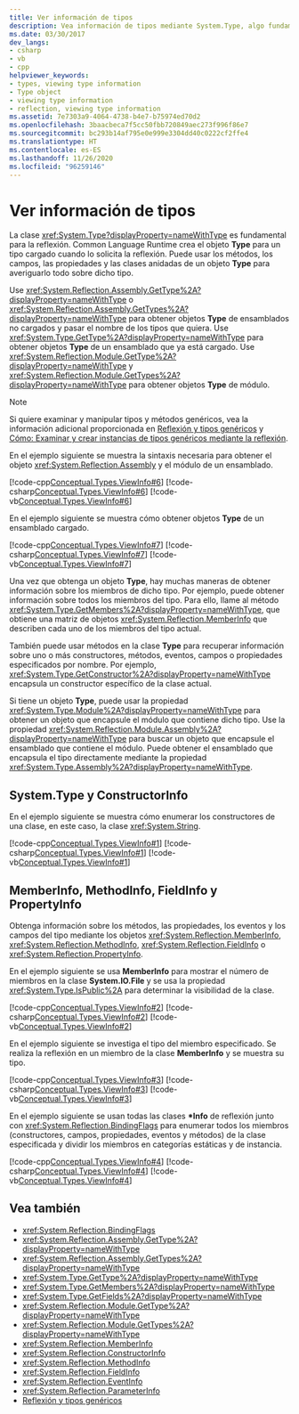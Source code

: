 ```yaml
---
title: Ver información de tipos
description: Vea información de tipos mediante System.Type, algo fundamental para la reflexión en .NET. Revise ConstructorInfo, MemberInfo, MethodInfo, FieldInfo y PropertyInfo.
ms.date: 03/30/2017
dev_langs:
- csharp
- vb
- cpp
helpviewer_keywords:
- types, viewing type information
- Type object
- viewing type information
- reflection, viewing type information
ms.assetid: 7e7303a9-4064-4738-b4e7-b75974ed70d2
ms.openlocfilehash: 3baacbeca7f5cc50fbb720849aec273f996f86e7
ms.sourcegitcommit: bc293b14af795e0e999e3304dd40c0222cf2ffe4
ms.translationtype: HT
ms.contentlocale: es-ES
ms.lasthandoff: 11/26/2020
ms.locfileid: "96259146"
---
```

# <a name="viewing-type-information"></a>Ver información de tipos

La clase <xref:System.Type?displayProperty=nameWithType> es fundamental para la reflexión. Common Language Runtime crea el objeto **Type** para un tipo cargado cuando lo solicita la reflexión. Puede usar los métodos, los campos, las propiedades y las clases anidadas de un objeto **Type** para averiguarlo todo sobre dicho tipo.  
  
 Use <xref:System.Reflection.Assembly.GetType%2A?displayProperty=nameWithType> o <xref:System.Reflection.Assembly.GetTypes%2A?displayProperty=nameWithType> para obtener objetos **Type** de ensamblados no cargados y pasar el nombre de los tipos que quiera. Use <xref:System.Type.GetType%2A?displayProperty=nameWithType> para obtener objetos **Type** de un ensamblado que ya está cargado. Use <xref:System.Reflection.Module.GetType%2A?displayProperty=nameWithType> y <xref:System.Reflection.Module.GetTypes%2A?displayProperty=nameWithType> para obtener objetos **Type** de módulo.  
  
> [!NOTE]
> Si quiere examinar y manipular tipos y métodos genéricos, vea la información adicional proporcionada en [Reflexión y tipos genéricos](reflection-and-generic-types.md) y [Cómo: Examinar y crear instancias de tipos genéricos mediante la reflexión](how-to-examine-and-instantiate-generic-types-with-reflection.md).  
  
 En el ejemplo siguiente se muestra la sintaxis necesaria para obtener el objeto <xref:System.Reflection.Assembly> y el módulo de un ensamblado.  
  
 [!code-cpp[Conceptual.Types.ViewInfo#6](../../../samples/snippets/cpp/VS_Snippets_CLR/conceptual.types.viewinfo/cpp/source5.cpp#6)]
 [!code-csharp[Conceptual.Types.ViewInfo#6](../../../samples/snippets/csharp/VS_Snippets_CLR/conceptual.types.viewinfo/cs/source5.cs#6)]
 [!code-vb[Conceptual.Types.ViewInfo#6](../../../samples/snippets/visualbasic/VS_Snippets_CLR/conceptual.types.viewinfo/vb/source5.vb#6)]  
  
 En el ejemplo siguiente se muestra cómo obtener objetos **Type** de un ensamblado cargado.  
  
 [!code-cpp[Conceptual.Types.ViewInfo#7](../../../samples/snippets/cpp/VS_Snippets_CLR/conceptual.types.viewinfo/cpp/source5.cpp#7)]
 [!code-csharp[Conceptual.Types.ViewInfo#7](../../../samples/snippets/csharp/VS_Snippets_CLR/conceptual.types.viewinfo/cs/source5.cs#7)]
 [!code-vb[Conceptual.Types.ViewInfo#7](../../../samples/snippets/visualbasic/VS_Snippets_CLR/conceptual.types.viewinfo/vb/source5.vb#7)]  
  
 Una vez que obtenga un objeto **Type**, hay muchas maneras de obtener información sobre los miembros de dicho tipo. Por ejemplo, puede obtener información sobre todos los miembros del tipo. Para ello, llame al método <xref:System.Type.GetMembers%2A?displayProperty=nameWithType>, que obtiene una matriz de objetos <xref:System.Reflection.MemberInfo> que describen cada uno de los miembros del tipo actual.  
  
 También puede usar métodos en la clase **Type** para recuperar información sobre uno o más constructores, métodos, eventos, campos o propiedades especificados por nombre. Por ejemplo, <xref:System.Type.GetConstructor%2A?displayProperty=nameWithType> encapsula un constructor específico de la clase actual.  
  
 Si tiene un objeto **Type**, puede usar la propiedad <xref:System.Type.Module%2A?displayProperty=nameWithType> para obtener un objeto que encapsule el módulo que contiene dicho tipo. Use la propiedad <xref:System.Reflection.Module.Assembly%2A?displayProperty=nameWithType> para buscar un objeto que encapsule el ensamblado que contiene el módulo. Puede obtener el ensamblado que encapsula el tipo directamente mediante la propiedad <xref:System.Type.Assembly%2A?displayProperty=nameWithType>.  
  
## <a name="systemtype-and-constructorinfo"></a>System.Type y ConstructorInfo  

 En el ejemplo siguiente se muestra cómo enumerar los constructores de una clase, en este caso, la clase <xref:System.String>.  
  
 [!code-cpp[Conceptual.Types.ViewInfo#1](../../../samples/snippets/cpp/VS_Snippets_CLR/conceptual.types.viewinfo/cpp/source1.cpp#1)]
 [!code-csharp[Conceptual.Types.ViewInfo#1](../../../samples/snippets/csharp/VS_Snippets_CLR/conceptual.types.viewinfo/cs/source1.cs#1)]
 [!code-vb[Conceptual.Types.ViewInfo#1](../../../samples/snippets/visualbasic/VS_Snippets_CLR/conceptual.types.viewinfo/vb/source1.vb#1)]  
  
## <a name="memberinfo-methodinfo-fieldinfo-and-propertyinfo"></a>MemberInfo, MethodInfo, FieldInfo y PropertyInfo  

 Obtenga información sobre los métodos, las propiedades, los eventos y los campos del tipo mediante los objetos <xref:System.Reflection.MemberInfo>, <xref:System.Reflection.MethodInfo>, <xref:System.Reflection.FieldInfo> o <xref:System.Reflection.PropertyInfo>.  
  
 En el ejemplo siguiente se usa **MemberInfo** para mostrar el número de miembros en la clase **System.IO.File** y se usa la propiedad <xref:System.Type.IsPublic%2A> para determinar la visibilidad de la clase.  
  
 [!code-cpp[Conceptual.Types.ViewInfo#2](../../../samples/snippets/cpp/VS_Snippets_CLR/conceptual.types.viewinfo/cpp/source2.cpp#2)]
 [!code-csharp[Conceptual.Types.ViewInfo#2](../../../samples/snippets/csharp/VS_Snippets_CLR/conceptual.types.viewinfo/cs/source2.cs#2)]
 [!code-vb[Conceptual.Types.ViewInfo#2](../../../samples/snippets/visualbasic/VS_Snippets_CLR/conceptual.types.viewinfo/vb/source2.vb#2)]  
  
 En el ejemplo siguiente se investiga el tipo del miembro especificado. Se realiza la reflexión en un miembro de la clase **MemberInfo** y se muestra su tipo.  
  
 [!code-cpp[Conceptual.Types.ViewInfo#3](../../../samples/snippets/cpp/VS_Snippets_CLR/conceptual.types.viewinfo/cpp/source3.cpp#3)]
 [!code-csharp[Conceptual.Types.ViewInfo#3](../../../samples/snippets/csharp/VS_Snippets_CLR/conceptual.types.viewinfo/cs/source3.cs#3)]
 [!code-vb[Conceptual.Types.ViewInfo#3](../../../samples/snippets/visualbasic/VS_Snippets_CLR/conceptual.types.viewinfo/vb/source3.vb#3)]  
  
 En el ejemplo siguiente se usan todas las clases **\*Info** de reflexión junto con <xref:System.Reflection.BindingFlags> para enumerar todos los miembros (constructores, campos, propiedades, eventos y métodos) de la clase especificada y dividir los miembros en categorías estáticas y de instancia.  
  
 [!code-cpp[Conceptual.Types.ViewInfo#4](../../../samples/snippets/cpp/VS_Snippets_CLR/conceptual.types.viewinfo/cpp/source4.cpp#4)]
 [!code-csharp[Conceptual.Types.ViewInfo#4](../../../samples/snippets/csharp/VS_Snippets_CLR/conceptual.types.viewinfo/cs/source4.cs#4)]
 [!code-vb[Conceptual.Types.ViewInfo#4](../../../samples/snippets/visualbasic/VS_Snippets_CLR/conceptual.types.viewinfo/vb/source4.vb#4)]  
  
## <a name="see-also"></a>Vea también

- <xref:System.Reflection.BindingFlags>
- <xref:System.Reflection.Assembly.GetType%2A?displayProperty=nameWithType>
- <xref:System.Reflection.Assembly.GetTypes%2A?displayProperty=nameWithType>
- <xref:System.Type.GetType%2A?displayProperty=nameWithType>
- <xref:System.Type.GetMembers%2A?displayProperty=nameWithType>
- <xref:System.Type.GetFields%2A?displayProperty=nameWithType>
- <xref:System.Reflection.Module.GetType%2A?displayProperty=nameWithType>
- <xref:System.Reflection.Module.GetTypes%2A?displayProperty=nameWithType>
- <xref:System.Reflection.MemberInfo>
- <xref:System.Reflection.ConstructorInfo>
- <xref:System.Reflection.MethodInfo>
- <xref:System.Reflection.FieldInfo>
- <xref:System.Reflection.EventInfo>
- <xref:System.Reflection.ParameterInfo>
- [Reflexión y tipos genéricos](reflection-and-generic-types.md)
